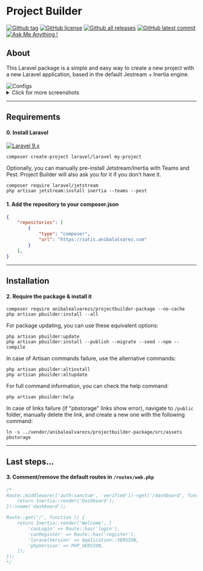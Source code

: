 # Project Builder
[![Github tag](https://badgen.net/github/tag/anibalealvarezs/projectbuilder-package)](https://github.com/anibalealvarezs/projectbuilder-package/tags/) [![GitHub license](https://img.shields.io/github/license/anibalealvarezs/projectbuilder-package.svg)](https://github.com/anibalealvarezs/projectbuilder-package/blob/master/LICENSE) [![Github all releases](https://img.shields.io/github/downloads/anibalealvarezs/projectbuilder-package/total.svg)](https://github.com/anibalealvarezs/projectbuilder-package/releases/) [![GitHub latest commit](https://badgen.net/github/last-commit/anibalealvarezs/projectbuilder-package)](https://GitHub.com/anibalealvarezs/projectbuilder-package/commit/) [![Ask Me Anything !](https://img.shields.io/badge/Ask%20me-anything-1abc9c.svg)](https://github.com/anibalealvarezs/anibalealvarezs)

## About

This Laravel package is a simple and easy way to create a new project with a new Laravel application, based in the default Jestream + Inertia engine.

<img src="https://anibalalvarez.com/project-builder/Configs.png" alt="Configs">

<details>
  <summary>Click for more screenshots</summary>
  <img src="https://anibalalvarez.com/project-builder/Users.png" alt="Users">
  <img src="https://anibalalvarez.com/project-builder/Users-actions.png" alt="Users Actions">
  <img src="https://anibalalvarez.com/project-builder/Users-form.png" alt="Users Form">
  <img src="https://anibalalvarez.com/project-builder/Roles.png" alt="Roles">
  <img src="https://anibalalvarez.com/project-builder/Permissions.png" alt="Permissions">
  <img src="https://anibalalvarez.com/project-builder/Permissions-form.png" alt="Permissions Form">
  <img src="https://anibalalvarez.com/project-builder/Configs.png" alt="Configs">
  <img src="https://anibalalvarez.com/project-builder/Navigations.png" alt="Navigations">
  <img src="https://anibalalvarez.com/project-builder/Files.png" alt="Files">
  <img src="https://anibalalvarez.com/project-builder/Files-form.png" alt="Files Form">
</details>

***

## Requirements

#### 0. Install Laravel

[![Laravel 9.x](https://img.shields.io/badge/Laravel-9.x-blue.svg)](https://laravel.com/docs/master/installation)
```shell
composer create-project laravel/laravel my-project
```
Optionally, you can manually pre-install Jetstream/Inertia with Teams and Pest. Project Builder will also ask you for it if you don't have it.
```shell
composer require laravel/jetstream
php artisan jetstream:install inertia --teams --pest
```

#### 1. Add the repository to your composer.json
```json lines
{
    "repositories": [
        {
            "type": "composer",
            "url": "https://satis.anibalalvarez.com"
        }
    ],
}
```

***

## Installation

#### 2. Require the package & install it
```shell
composer require anibalealvarezs/projectbuilder-package --no-cache
php artisan pbuilder:install --all
```
For package updating, you can use these equivalent options:
```shell
php artisan pbuilder:update
php artisan pbuilder:install --publish --migrate --seed --npm --compile
```
In case of Artisan commands failure, use the alternative commands:
```shell
php artisan pbuilder:altinstall
php artisan pbuilder:altupdate
```
For full command information, you can check the help command:
```shell
php artisan pbuilder:help
```
In case of links failure (if "pbstorage" links show error), navigate to ```/public``` folder, manually delete the link, and create a new one with the following command:
```shell
ln -s ../vendor/anibalealvarezs/projectbuilder-package/src/assets pbstorage
```

***

## Last steps...

#### 3. Comment/remove the default routes in ```/routes/web.php```
```php
/*
Route::middleware(['auth:sanctum', 'verified'])->get('/dashboard', function () {
    return Inertia::render('Dashboard');
})->name('dashboard');

Route::get('/', function () {
    return Inertia::render('Welcome', [
        'canLogin' => Route::has('login'),
        'canRegister' => Route::has('register'),
        'laravelVersion' => Application::VERSION,
        'phpVersion' => PHP_VERSION,
    ]);
});
*/
```
